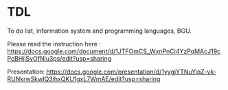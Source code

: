 # TDL
To do list, information system and programming languages, BGU. 

Please read the instruction here :
https://docs.google.com/document/d/1JTFOmCS_WxnPnCi4YzPqMAcJ19cPcBHjlSvOfNlu3ps/edit?usp=sharing

Presentation: 
https://docs.google.com/presentation/d/1yygjYTNuYiqZ-vk-RUNkrwSkwIQ3ihxQKU1gxL7WmAE/edit?usp=sharing 

